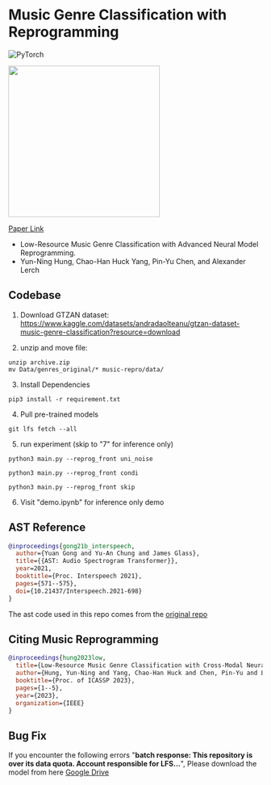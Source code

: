 # Music Genre Classification with Reprogramming

![PyTorch](https://img.shields.io/badge/PyTorch-%23EE4C2C.svg?style=for-the-badge&logo=PyTorch&logoColor=white)

<img src="https://github.com/biboamy/music-repro/blob/main/music-repro.png" width="300">

[Paper Link](https://arxiv.org/abs/2211.01317)

- Low-Resource Music Genre Classification with Advanced Neural Model Reprogramming. 
- Yun-Ning Hung, Chao-Han Huck Yang, Pin-Yu Chen, and Alexander Lerch

## Codebase

1. Download GTZAN dataset: https://www.kaggle.com/datasets/andradaolteanu/gtzan-dataset-music-genre-classification?resource=download

2. unzip and move file:

```
unzip archive.zip
mv Data/genres_original/* music-repro/data/
```

3. Install Dependencies
```
pip3 install -r requirement.txt
```

4. Pull pre-trained models
```
git lfs fetch --all
```


5. run experiment (skip to "7" for inference only)

```
python3 main.py --reprog_front uni_noise

python3 main.py --reprog_front condi

python3 main.py --reprog_front skip
```

6. Visit "demo.ipynb" for inference only demo


## AST Reference

```bib
@inproceedings{gong21b_interspeech,
  author={Yuan Gong and Yu-An Chung and James Glass},
  title={{AST: Audio Spectrogram Transformer}},
  year=2021,
  booktitle={Proc. Interspeech 2021},
  pages={571--575},
  doi={10.21437/Interspeech.2021-698}
}
```

The ast code used in this repo comes from the [original repo](https://github.com/YuanGongND/ast)

## Citing Music Reprogramming

```bib
@inproceedings{hung2023low,
  title={Low-Resource Music Genre Classification with Cross-Modal Neural Model Reprogramming},
  author={Hung, Yun-Ning and Yang, Chao-Han Huck and Chen, Pin-Yu and Lerch, Alexander},
  booktitle={Proc. of ICASSP 2023},
  pages={1--5},
  year={2023},
  organization={IEEE}
}
```

## Bug Fix

If you encounter the following errors "**batch response: This repository is over its data quota. Account responsible for LFS...**", Please download the model from here [Google Drive](https://drive.google.com/file/d/1XDcvNN5kYdd7J7bOHDH_TwTCsed1RGj5/view?usp=sharing)

